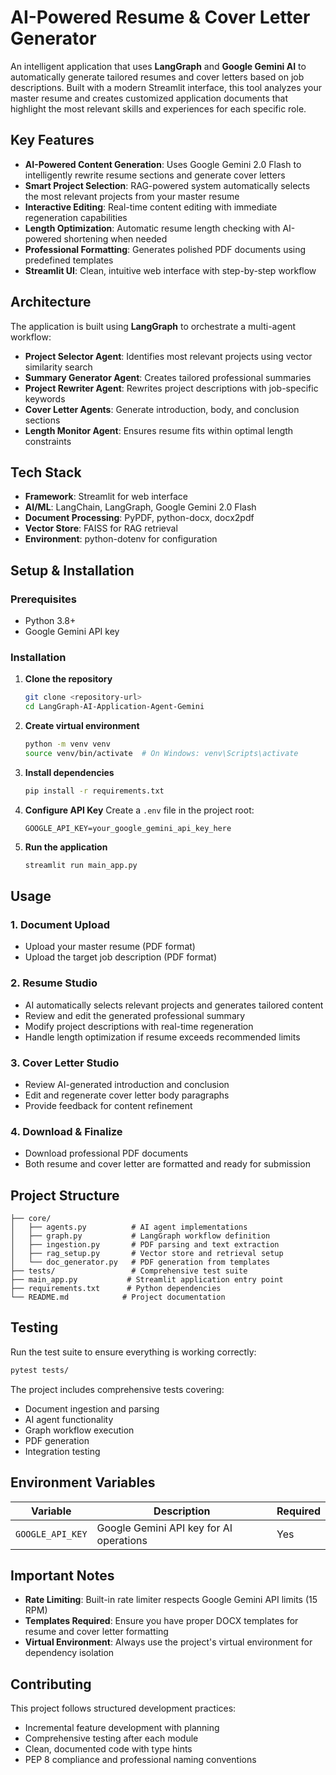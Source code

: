 # AI-Powered Resume & Cover Letter Generator

An intelligent application that uses **LangGraph** and **Google Gemini AI** to automatically generate tailored resumes and cover letters based on job descriptions. Built with a modern Streamlit interface, this tool analyzes your master resume and creates customized application documents that highlight the most relevant skills and experiences for each specific role.

## Key Features

- **AI-Powered Content Generation**: Uses Google Gemini 2.0 Flash to intelligently rewrite resume sections and generate cover letters
- **Smart Project Selection**: RAG-powered system automatically selects the most relevant projects from your master resume
- **Interactive Editing**: Real-time content editing with immediate regeneration capabilities
- **Length Optimization**: Automatic resume length checking with AI-powered shortening when needed
- **Professional Formatting**: Generates polished PDF documents using predefined templates
- **Streamlit UI**: Clean, intuitive web interface with step-by-step workflow

## Architecture

The application is built using **LangGraph** to orchestrate a multi-agent workflow:

- **Project Selector Agent**: Identifies most relevant projects using vector similarity search
- **Summary Generator Agent**: Creates tailored professional summaries
- **Project Rewriter Agent**: Rewrites project descriptions with job-specific keywords
- **Cover Letter Agents**: Generate introduction, body, and conclusion sections
- **Length Monitor Agent**: Ensures resume fits within optimal length constraints

## Tech Stack

- **Framework**: Streamlit for web interface
- **AI/ML**: LangChain, LangGraph, Google Gemini 2.0 Flash
- **Document Processing**: PyPDF, python-docx, docx2pdf
- **Vector Store**: FAISS for RAG retrieval
- **Environment**: python-dotenv for configuration

## Setup & Installation

### Prerequisites

- Python 3.8+
- Google Gemini API key

### Installation

1. **Clone the repository**
   ```bash
   git clone <repository-url>
   cd LangGraph-AI-Application-Agent-Gemini
   ```

2. **Create virtual environment**
   ```bash
   python -m venv venv
   source venv/bin/activate  # On Windows: venv\Scripts\activate
   ```

3. **Install dependencies**
   ```bash
   pip install -r requirements.txt
   ```

4. **Configure API Key**
   Create a `.env` file in the project root:
   ```
   GOOGLE_API_KEY=your_google_gemini_api_key_here
   ```

5. **Run the application**
   ```bash
   streamlit run main_app.py
   ```

## Usage

### 1. Document Upload
- Upload your master resume (PDF format)
- Upload the target job description (PDF format)

### 2. Resume Studio
- AI automatically selects relevant projects and generates tailored content
- Review and edit the generated professional summary
- Modify project descriptions with real-time regeneration
- Handle length optimization if resume exceeds recommended limits

### 3. Cover Letter Studio  
- Review AI-generated introduction and conclusion
- Edit and regenerate cover letter body paragraphs
- Provide feedback for content refinement

### 4. Download & Finalize
- Download professional PDF documents
- Both resume and cover letter are formatted and ready for submission

## Project Structure

```
├── core/
│   ├── agents.py          # AI agent implementations
│   ├── graph.py           # LangGraph workflow definition  
│   ├── ingestion.py       # PDF parsing and text extraction
│   ├── rag_setup.py       # Vector store and retrieval setup
│   └── doc_generator.py   # PDF generation from templates
├── tests/                 # Comprehensive test suite
├── main_app.py           # Streamlit application entry point
├── requirements.txt      # Python dependencies
└── README.md            # Project documentation
```

## Testing

Run the test suite to ensure everything is working correctly:

```bash
pytest tests/
```

The project includes comprehensive tests covering:
- Document ingestion and parsing
- AI agent functionality
- Graph workflow execution
- PDF generation
- Integration testing

## Environment Variables

| Variable | Description | Required |
|----------|-------------|----------|
| `GOOGLE_API_KEY` | Google Gemini API key for AI operations | Yes |

## Important Notes

- **Rate Limiting**: Built-in rate limiter respects Google Gemini API limits (15 RPM)
- **Templates Required**: Ensure you have proper DOCX templates for resume and cover letter formatting
- **Virtual Environment**: Always use the project's virtual environment for dependency isolation

## Contributing

This project follows structured development practices:
- Incremental feature development with planning
- Comprehensive testing after each module
- Clean, documented code with type hints
- PEP 8 compliance and professional naming conventions